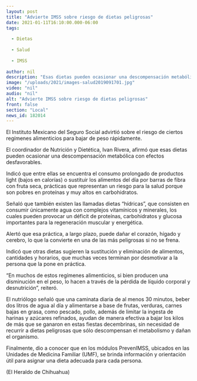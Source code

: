 ```yaml
---
layout: post
title: "Advierte IMSS sobre riesgo de dietas peligrosas"
date: 2021-01-11T16:10:00.000-06:00
tags:
  
  - Dietas
  
  - Salud
  
  - IMSS
  
author: nil
description: "Esas dietas pueden ocasionar una descompensación metabólica con efectos desfavorables"
image: "/uploads/2021/images-salud2019091701.jpg"
video: "nil"
audio: "nil"
alt: "Advierte IMSS sobre riesgo de dietas peligrosas"
front: false
section: "Local"
news_id: 182014
---
```


El Instituto Mexicano del Seguro Social advirtió sobre el riesgo de ciertos regímenes alimenticios para bajar de peso rápidamente.

El coordinador de Nutrición y Dietética, Ivan Rivera, afirmó que esas dietas pueden ocasionar una descompensación metabólica con efectos desfavorables.

Indicó que entre ellas se encuentra el consumo prolongado de productos light (bajos en calorías) o sustituir los alimentos del día por barras de fibra con fruta seca, prácticas que representan un riesgo para la salud porque son pobres en proteínas y muy altos en carbohidratos.

Señaló que también existen las llamadas dietas “hídricas”, que consisten en consumir únicamente agua con complejos vitamínicos y minerales, los cuales pueden provocar un déficit de proteínas, carbohidratos y glucosa importantes para la regeneración muscular y energética.

Alertó que esa práctica, a largo plazo, puede dañar el corazón, hígado y cerebro, lo que la convierte en una de las más peligrosas si no se frena.

Indicó que otras dietas sugieren la sustitución y eliminación de alimentos, cantidades y horarios, que muchas veces terminan por desmotivar a la persona que la pone en práctica.

“En muchos de estos regímenes alimenticios, si bien producen una disminución en el peso, lo hacen a través de la pérdida de líquido corporal y desnutrición”, reiteró.

El nutriólogo señaló que una caminata diaria de al menos 30 minutos, beber dos litros de agua al día y alimentarse a base de frutas, verduras, carnes bajas en grasa, como pescado, pollo, además de limitar la ingesta de harinas y azúcares refinados, ayudan de manera efectiva a bajar los kilos de más que se ganaron en estas fiestas decembrinas, sin necesidad de recurrir a dietas peligrosas que sólo descompensan el metabolismo y dañan el organismo.

Finalmente, dio a conocer que en los módulos PrevenIMSS, ubicados en las Unidades de Medicina Familiar (UMF), se brinda información y orientación útil para asignar una dieta adecuada para cada persona.

(El Heraldo de Chihuahua)
